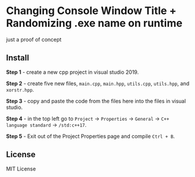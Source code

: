 # Changing Console Window Title + Randomizing .exe name on runtime

just a proof of concept

## Install

**Step 1** - create a new cpp project in visual studio 2019.

**Step 2** - create five new files, `main.cpp`, `main.hpp`, `utils.cpp`, `utils.hpp`, and `xorstr.hpp`.

**Step 3** - copy and paste the code from the files here into the files in visual studio.

**Step 4** - in the top left go to `Project` -> `Properties` -> `General` -> `C++ language standard` -> `/std:c++17`.

**Step 5** - Exit out of the Project Properties page and compile `Ctrl + B`.

## License 

MIT License
